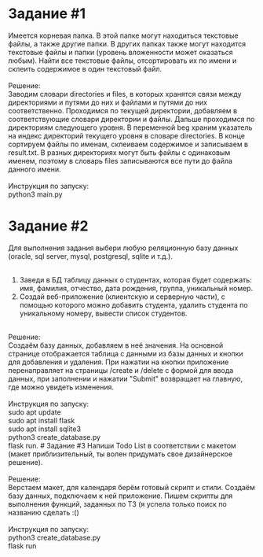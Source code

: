 # Задание #1
Имеется корневая папка. В этой папке могут находиться текстовые файлы, а также другие папки. В других папках также могут находится текстовые файлы и папки (уровень вложенности может оказаться любым). Найти все текстовые файлы, отсортировать их по имени и склеить содержимое в один текстовый файл.<br>
<br>
Решение:<br>
Заводим словари directories и files, в которых хранятся связи между директориями и путями до них и файлами и путями до них соответственно. Проходимся по текущей директории, добавляем в соответствующие словари директории и файлы. Дальше проходимся по директориям следующего уровня. В переменной beg храним указатель на индекс директорий текущего уровня в словаре directories. В конце сортируем файлы по именам, склеиваем содержимое и записываем в result.txt. В разных директориях могут быть файлы с одинаковым именем, поэтому в словарь files записываются все пути до файла данного имени.<br>
<br>
Инструкция по запуску: <br>
python3 main.py
# Задание #2
Для выполнения задания выбери любую реляционную базу данных (oracle, sql server, mysql, postgresql, sqlite и т.д.).<br>
<br>
1. Заведи в БД таблицу данных о студентах, которая будет содержать: имя, фамилия, отчество, дата рождения, группа, уникальный номер.<br>
2. Создай веб-приложение (клиентскую и серверную части), с помощью которого можно добавить студента, удалить студента по уникальному номеру, вывести список студентов.<br>
<br>
Решение:<br>
Создаём базу данных, добавляем в неё значения. На основной странице отображается таблица с данными из базы данных и кнопки для добавления и удаления. При нажатии на кнопки приложение перенаправляет на страницы /create и /delete с формой для ввода данных, при заполнении и нажатии "Submit" возвращает на главную, где можно увидеть изменения.<br>
<br>
Инструкция по запуску:<br>
sudo apt update<br>
sudo apt install flask<br>
sudo apt install sqlite3<br>
python3 create_database.py<br>
flask run.
# Задание #3
Напиши Todo List в соответствии с макетом  (макет приблизительный, ты волен придумать свое дизайнерское решение).<br>
<br>
Решение:<br>
Верстаем макет, для календаря берём готовый скрипт и стили. Создаём базу данных, подключаем к ней приложение. Пишем скрипты для выполнения функций, заданных по ТЗ (я успела только поиск по названию сделать :() <br>
<br>
Инструкция по запуску:<br>
python3 create_database.py<br>
flask run<br>
